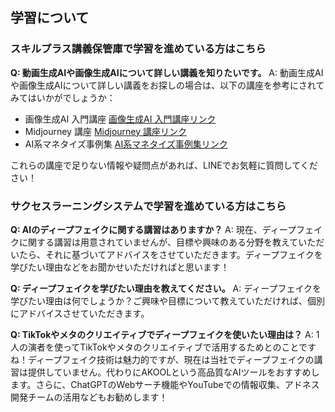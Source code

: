 ## 学習について
### スキルプラス講義保管庫で学習を進めている方はこちら

**Q: 動画生成AIや画像生成AIについて詳しい講義を知りたいです。**
A: 動画生成AIや画像生成AIについて詳しい講義をお探しの場合は、以下の講座を参考にされてみてはいかがでしょうか：
- 画像生成AI 入門講座
  [画像生成AI 入門講座リンク](https://school.addness.co.jp/members/6a481X2SSRhF/course/1uEu2S8s8lIs?openexternalbrowser=1)
- Midjourney 講座
  [Midjourney 講座リンク](https://school.addness.co.jp/members/6a481X2SSRhF/course/sEWs1tsg7Qh5?openexternalbrowser=1)
- AI系マネタイズ事例集
  [AI系マネタイズ事例集リンク](https://school.addness.co.jp/members/6a481X2SSRhF/course/601jGFcXBvdU?openexternalbrowser=1)

これらの講座で足りない情報や疑問点があれば、LINEでお気軽に質問してください！

### サクセスラーニングシステムで学習を進めている方はこちら

**Q: AIのディープフェイクに関する講習はありますか？**
A: 現在、ディープフェイクに関する講習は用意されていませんが、目標や興味のある分野を教えていただいたら、それに基づいてアドバイスをさせていただきます。ディープフェイクを学びたい理由などをお聞かせいただければと思います！

**Q: ディープフェイクを学びたい理由を教えてください。**
A: ディープフェイクを学びたい理由は何でしょうか？ご興味や目標について教えていただければ、個別にアドバイスさせていただきます。

**Q: TikTokやメタのクリエイティブでディープフェイクを使いたい理由は？**
A: 1人の演者を使ってTikTokやメタのクリエイティブで活用するためとのことですね！ディープフェイク技術は魅力的ですが、現在は当社でディープフェイクの講習は提供していません。代わりにAKOOLという高品質なAIツールをおすすめします。さらに、ChatGPTのWebサーチ機能やYouTubeでの情報収集、アドネス開発チームの活用などもお勧めします！
